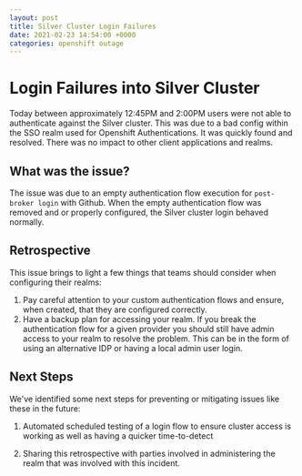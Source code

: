 ```yaml
---
layout: post
title: Silver Cluster Login Failures
date: 2021-02-23 14:54:00 +0000
categories: openshift outage
---
```


# Login Failures into Silver Cluster

Today between approximately 12:45PM and 2:00PM users were not able to authenticate against the Silver cluster.
This was due to a bad config within the SSO realm used for Openshift Authentications. It was quickly found and resolved. There was no impact to other client applications and realms. 

## What was the issue?

The issue was due to an empty authentication flow execution for `post-broker login` with Github. When the empty authentication flow was removed and or properly configured, the Silver cluster login behaved normally.


## Retrospective

This issue brings to light a few things that teams should consider when configuring their realms:

1. Pay careful attention to your custom authentication flows and ensure, when created, that they are configured correctly. 
2. Have a backup plan for accessing your realm. If you break the authentication flow for a given provider you should still have admin access to your realm to resolve the problem. This can be in the form of using an alternative IDP or having a local admin user login. 

## Next Steps

We've identified some next steps for preventing or mitigating issues like these in the future:

1. Automated scheduled testing of a login flow to ensure cluster access is working as well as having a quicker time-to-detect

2. Sharing this retrospective with parties involved in administering the realm that was involved with this incident.

